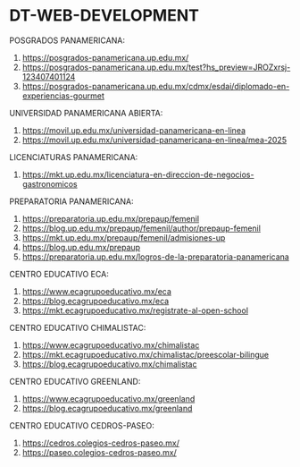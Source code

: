 # DT-WEB-DEVELOPMENT


POSGRADOS PANAMERICANA:
1. https://posgrados-panamericana.up.edu.mx/
2. https://posgrados-panamericana.up.edu.mx/test?hs_preview=JROZxrsj-123407401124
3. https://posgrados-panamericana.up.edu.mx/cdmx/esdai/diplomado-en-experiencias-gourmet

   
UNIVERSIDAD PANAMERICANA ABIERTA:
1. https://movil.up.edu.mx/universidad-panamericana-en-linea
2. https://movil.up.edu.mx/universidad-panamericana-en-linea/mea-2025


LICENCIATURAS PANAMERICANA:
1. https://mkt.up.edu.mx/licenciatura-en-direccion-de-negocios-gastronomicos


PREPARATORIA PANAMERICANA:
1. https://preparatoria.up.edu.mx/prepaup/femenil
2. https://blog.up.edu.mx/prepaup/femenil/author/prepaup-femenil
3. https://mkt.up.edu.mx/prepaup/femenil/admisiones-up
4. https://blog.up.edu.mx/prepaup
5. https://preparatoria.up.edu.mx/logros-de-la-preparatoria-panamericana


CENTRO EDUCATIVO ECA:
1. https://www.ecagrupoeducativo.mx/eca
2. https://blog.ecagrupoeducativo.mx/eca
3. https://mkt.ecagrupoeducativo.mx/registrate-al-open-school


CENTRO EDUCATIVO CHIMALISTAC:
1. https://www.ecagrupoeducativo.mx/chimalistac
2. https://mkt.ecagrupoeducativo.mx/chimalistac/preescolar-bilingue
3. https://blog.ecagrupoeducativo.mx/chimalistac

CENTRO EDUCATIVO GREENLAND:
1. https://www.ecagrupoeducativo.mx/greenland
2. https://blog.ecagrupoeducativo.mx/greenland

CENTRO EDUCATIVO CEDROS-PASEO:
1. https://cedros.colegios-cedros-paseo.mx/
2. https://paseo.colegios-cedros-paseo.mx/


